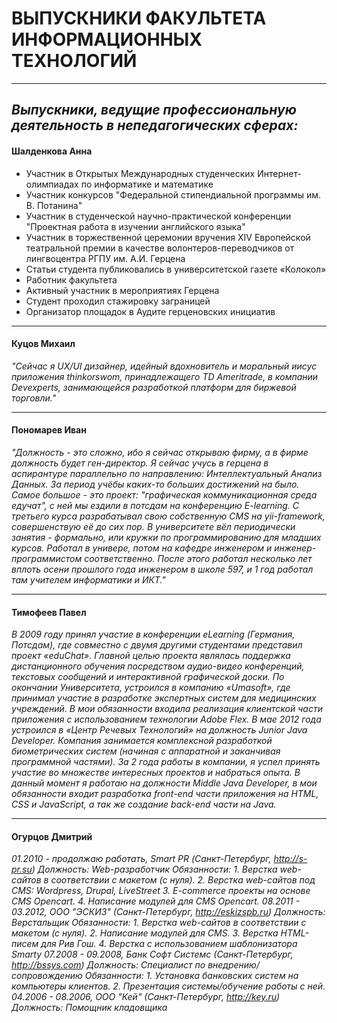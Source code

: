 # ВЫПУСКНИКИ ФАКУЛЬТЕТА ИНФОРМАЦИОННЫХ ТЕХНОЛОГИЙ
___
## ___Выпускники, ведущие профессиональную деятельность в непедагогических сферах:___
#### __Шалденкова Анна__
* Участник в Открытых Международных студенческих Интернет-олимпиадах по информатике и математике 
* Участник конкурсов "Федеральной стипендиальной программы им. В. Потанина"
* Участник в студенческой научно-практической конференции "Проектная работа в изучении английского языка"
* Участник в торжественной церемонии вручения XIV Европейской театральной премии в качестве волонтеров-переводчиков от лингвоцентра РГПУ им. А.И. Герцена
* Статьи студента публиковались в университетской газете «Колокол»
* Работник факультета 
* Активный участник в мероприятиях Герцена
* Студент проходил стажировку заграницей
* Организатор площадок в Аудите герценовских инициатив
___


#### __Куцов Михаил__
*"Сейчас я UX/UI дизайнер, идейный вдохновитель и моральный иисус приложения thinkorswom,   принадлежащего TD Ameritrade, в компании Devexperts,   занимающейся разработкой платформ для биржевой торговли."* 
___

#### __Пономарев Иван__
*"Должность - это сложно, ибо я сейчас открываю фирму, а в фирме должность будет ген-директор.  Я сейчас учусь в герцена в аспирантуре параллельно по направлению: Интеллектуальный Анализ Данных.  За период учёбы каких-то больших достижений на было. Самое большое - это проект:   "графическая коммуникационная среда едучат", с ней мы ездили в потсдам на конференцию E-learning.  С третьего курса разрабатывал свою собственную CMS на yii-framework, совершенствую её до сих пор.  В университете вёл периодически занятия - формально, или кружки по программированию для младших курсов.   Работал в универе, потом на кафедре инженером и инженер- программистом соответственно. После этого работал несколько лет вплоть осени прошлого года инженером в школе 597, и 1 год работал там учителем информатики и ИКТ."* 
___

#### __Тимофеев Павел__
*В 2009 году принял участие в конференции eLearning (Германия, Потсдам), где совместно с двумя другими студентами представил проект «eduChat». Главной целью проекта являлась поддержка дистанционного обучения посредством аудио-видео конференций, текстовых сообщений и интерактивной графической доски. По окончании Университета, устроился в компанию «Umasoft», где принимал участие в разработке экспертных систем для медицинских учреждений. В мои обязанности входила реализация клиентской части приложения с использованием технологии Adobe Flex. В мае 2012 года устроился в «Центр Речевых Технологий» на должность Junior Java Developer. Компания занимается комплексной разработкой биометрических систем (начиная с аппаратной и заканчивая программной частями). За 2 года работы в компании, я успел принять участие во множестве интересных проектов и набраться опыта. В данный момент я работаю на должности Middle Java Developer, в мои обязанности входит разработка front-end части приложения на HTML, CSS и JavaScript, а так же создание back-end части на Java.*
___

#### __Огурцов Дмитрий__
*01.2010 - продолжаю работать, Smart PR (Санкт-Петербург, http://s-pr.su) Должность: Web-разработчик Обязанности: 1.	Верстка web-сайтов в соответствии с макетом (с нуля). 2.	Верстка web-сайтов под CMS: Wordpress, Drupal, LiveStreet 3.	E-commerce проекты на основе CMS Opencart. 4. Написание модулей для CMS Opencart. 08.2011 - 03.2012, ООО "ЭСКИЗ" (Санкт-Петербург, http://eskizspb.ru) Должность: Верстальщик Обязанности: 1.	Верстка web-сайтов в соответствии с макетом (с нуля). 2.	Написание модулей для CMS. 3.	Верстка HTML-писем для Рив Гош. 4.	Верстка с использованием шаблонизатора Smarty 07.2008 - 09.2008, Банк Софт Системс (Санкт-Петербург, http://bssys.com) Должность: Специалист по внедрению/сопровождению Обязанности: 1.	Установка банковских систем на компьютеры клиентов. 2.	Презентация системы/обучение работы с ней. 04.2006 - 08.2006, ООО "Кей" (Санкт-Петербург, http://key.ru) Должность: Помощник кладовщика*